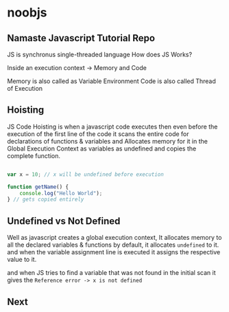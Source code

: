 # noobjs
## Namaste Javascript Tutorial Repo

JS is synchronus single-threaded language
How does JS Works?

Inside an execution context -> Memory and Code

Memory is also called as Variable Environment
Code is also called Thread of Execution

## Hoisting

JS Code Hoisting is when a javascript code executes then even before the execution of the first line of the code it scans the entire code for declarations of functions & variables and Allocates memory for it in the Global Execution Context as
variables as undefined and copies the complete function.

```javascript

var x = 10; // x will be undefined before execution

function getName() {
    console.log("Hello World");
} // gets copied entirely

```


## Undefined vs Not Defined

Well as javascript creates a global execution context,
It allocates memory to all the declared variables & functions
by default, it allocates `undefined` to it. and when the variable assignment line is executed it assigns the respective value to it.

and when JS tries to find a variable that was not found in the initial scan it gives the
`Reference error -> x is not defined`

## Next
